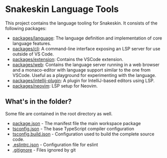 # Snakeskin Language Tools

This project contains the language tooling for Snakeskin.
It consists of the following packages:

- [packages/language](./packages/language/README.md): The language definition and implementation of core language features.
- [packages/cli](./packages/cli/README.md): A command-line interface exposing an LSP server for use outside of VS Code.
- [packages/extension](./packages/extension/langium-quickstart.md): Contains the VSCode extension.
- [packages/web](./packages/web/README.md): Contains the language server running in a web browser and a monaco-editor with language support similar to the one from VSCode. Useful as a playground for experimenting with the language.
- [packages/intellij-plugin](./packages/intellij-plugin/README.md): A plugin for IntelliJ-based editors using LSP.
- [packages/neovim](./packages/neovim/README.md): LSP setup for Neovim.

## What's in the folder?

Some file are contained in the root directory as well.

- [package.json](./package.json) - The manifest file the main workspace package
- [tsconfig.json](./tsconfig.json) - The base TypeScript compiler configuration
- [tsconfig.build.json](./package.json) - Configuration used to build the complete source code.
- [.eslintrc.json](.eslintrc.json) - Configuration file for eslint
- [.gitignore](.gitignore) - Files ignored by git
